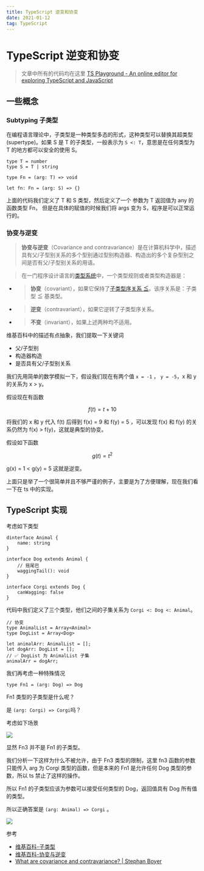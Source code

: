 ```yaml
---
title: TypeScript 逆变和协变
date: 2021-01-12
tag: TypeScript
---
```


# TypeScript 逆变和协变

> 文章中所有的代码均在这里 [TS Playground - An online editor for exploring TypeScript and JavaScript](https://www.typescriptlang.org/play?#code/JYOwLgpgTgZghgYwgAgIImAWzgG2QbwChkTkQ5MIAuZAZzClAHNCBfQw0SWRFAEQD2TZBAAekEABNaaDNjxFSyAPTLkgcRNAfDqAX3WKkA7nCZNmAFTjAcACgCUNAG4Dgkthy7R4SZAGEBUEyLiEFIygsKKpAhwIADqRiYgTDTwOLQQroQ4EGDI0Vi4NOj5eAC8BHok5JQ0AOR58jUANGwA3JnZyJJCNGHIZRGVFNTINWACmE0VyIbGZhbWNgTICAIgtAJZAHQ4QlY1MwlM5pYAhDWLrM2sbYT1uH2dQhxgAJ4ADigAYiAAjA9WcH8PSEixKAD5kGFnu8viAAEz-QFJWTFUEQ3z+YAcLI5GC-GjfH5tHHIPFwgnwm6EPF-MpkoA)

## 一些概念

### Subtyping 子类型

在编程语言理论中，子类型是一种类型多态的形式，这种类型可以替换其超类型(supertype)。如果 S 是 T 的子类型，一般表示为 `S <: T`，意思是在任何类型为 T 的地方都可以安全的使用 S。

```
type T = number
type S = T | string

type Fn = (arg: T) => void

let fn: Fn = (arg: S) => {}
```

上面的代码我们定义了 T 和 S 类型，然后定义了一个 参数为 T 返回值为 any 的函数类型 Fn， 但是在具体的赋值的时候我们将 args 变为 S，程序是可以正常运行的。

### 协变与逆变

> **协变与逆变**（Covariance and contravariance）是在计算机科学中，描述具有父/子型别关系的多个型别通过型别构造器、构造出的多个复杂型别之间是否有父/子型别关系的用语。

> 在一门程序设计语言的[类型系统](https://zh.wikipedia.org/wiki/型別系統)中，一个类型规则或者类型构造器是：

- > **协变**（covariant），如果它保持了[子类型序关系 ≦](https://zh.wikipedia.org/wiki/子型別)。该序关系是：子类型 ≦ 基类型。

- > **逆变**（contravariant），如果它逆转了子类型序关系。

- > **不变**（invariant），如果上述两种均不适用。

维基百科中的描述有点抽象，我们提取一下关键词

- 父/子型别
- 构造器构造
- 是否具有父/子型别关系

我们先用简单的数学模拟一下，假设我们现在有两个值 `x = -1` ， `y = -5`，x 和 y 的关系为 x > y。

假设现在有函数

$$f(t) = t + 10$$

将我们的 x 和 y 代入 f(t) 后得到 f(x) = 9 和 f(y) = 5 ，可以发现 f(x) 和 f(y) 的关系仍然为 f(x) > f(y)，这就是典型的协变。

假设如下函数

$$g(t) = t^2$$

g(x) = 1 < g(y) = 5 这就是逆变。

上面只是举了一个很简单并且不够严谨的例子，主要是为了方便理解，现在我们看一下在 ts 中的实现。

## TypeScript 实现

考虑如下类型

```
dinterface Animal {
    name: string
}

interface Dog extends Animal {
    // 摇尾巴
    waggingTail(): void
}

interface Corgi extends Dog {
    canWagging: false
}
```

代码中我们定义了三个类型，他们之间的子集关系为 `Corgi <: Dog <: Animal`。

```
// 协变
type AnimalList = Array<Animal>
type DogList = Array<Dog>

let animalArr: AnimalList = [];
let dogArr: DogList = [];
// ✅ DogList 为 AnimalList 子集
animalArr = dogArr;
```

我们再考虑一种特殊情况

```
type Fn1 = (arg: Dog) => Dog
```

Fn1 类型的子类型是什么呢？

是 `(arg: Corgi) => Corgi`吗？

考虑如下场景

![](https://sh1twn2kpn.feishu.cn/space/api/box/stream/download/asynccode/?code=NDgyM2FmNjNiOWYxOGY1Y2Y0YWIxOTRlNTdlYmE5YmNfVXE5Z2ppNWt2dGw2aW1tQ0IyVnBKVE9BVGxRTkpPWVRfVG9rZW46Ym94Y25qMU5Xb1Jib3BKYUVDdG1wcURoZkdoXzE2NDE5NTk4NjE6MTY0MTk2MzQ2MV9WNA)

显然 Fn3 并不是 Fn1 的子类型。

我们分析一下这样为什么不被允许，由于 Fn3 类型的限制，这里 fn3 函数的参数只能传入 arg 为 Corgi 类型的函数，但是本来的 Fn1 是允许任何 Dog 类型的参数，所以 ts 禁止了这样的操作。

所以 Fn1 的子类型应该为参数可以接受任何类型的 Dog，返回值具有 Dog 所有值的类型。

所以正确答案是 `(arg: Animal) => Corgi` 。

![](https://sh1twn2kpn.feishu.cn/space/api/box/stream/download/asynccode/?code=OGRmNjI5MzhjZDliMDc0ZWJiYjFkM2M1ZTkyYWEwMzlfVEpNV1JUaTluWTFNcWhUMlEwWUd1dnI4S3NtV21kU1lfVG9rZW46Ym94Y25LZWlXeDZjcXZ1S0VlQW5WbHhaZlViXzE2NDE5NTk4NjE6MTY0MTk2MzQ2MV9WNA)

参考

- [维基百科-子类型](https://zh.wikipedia.org/wiki/%E5%AD%90%E7%B1%BB%E5%9E%8B)
- [维基百科-协变与逆变](https://zh.wikipedia.org/wiki/%E5%8D%8F%E5%8F%98%E4%B8%8E%E9%80%86%E5%8F%98#%E2%80%9C%E5%8D%8F%E5%8F%98%E2%80%9D%E4%B8%80%E8%AF%8D%E7%9A%84%E6%9D%A5%E6%BA%90)
- [What are covariance and contravariance? | Stephan Boyer](https://www.stephanboyer.com/post/132/what-are-covariance-and-contravariance)

